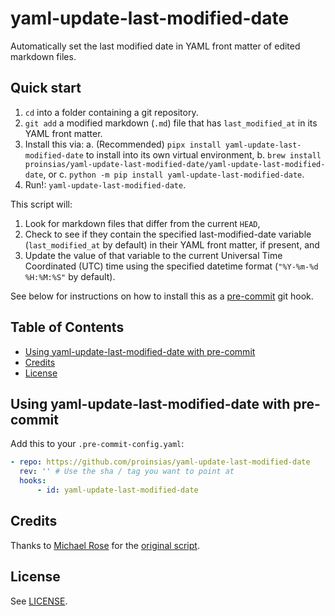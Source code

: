 # yaml-update-last-modified-date

Automatically set the last modified date in YAML front matter of edited markdown files.

## Quick start

1. `cd` into a folder containing a git repository.
2. `git add` a modified markdown (`.md`) file that has `last_modified_at` in its YAML front matter.
3. Install this via:
   a. (Recommended) `pipx install yaml-update-last-modified-date` to install into its own virtual environment,
   b. `brew install proinsias/yaml-update-last-modified-date/yaml-update-last-modified-date`, or
   c. `python -m pip install yaml-update-last-modified-date`.
4. Run!: `yaml-update-last-modified-date`.

This script will:

1. Look for markdown files that differ from the current `HEAD`,
2. Check to see if they contain the specified last-modified-date variable (`last_modified_at` by default)
   in their YAML front matter, if present, and
3. Update the value of that variable to the current Universal Time Coordinated (UTC) time
   using the specified datetime format (`"%Y-%m-%d %H:%M:%S"` by default).

See below for instructions on how to install this as a
[pre-commit](https://github.com/pre-commit/pre-commit) git hook.

## Table of Contents

<!-- toc -->

-   [Using yaml-update-last-modified-date with pre-commit](#using-yaml-update-last-modified-date-with-pre-commit)
-   [Credits](#credits)
-   [License](#license)

<!-- tocstop -->

## Using yaml-update-last-modified-date with pre-commit

Add this to your `.pre-commit-config.yaml`:

```yaml
- repo: https://github.com/proinsias/yaml-update-last-modified-date
  rev: '' # Use the sha / tag you want to point at
  hooks:
      - id: yaml-update-last-modified-date
```

<!-- 
FIXME: Add full docs.

## Full documentation

Available here: [./docs](./docs).

-->

## Credits

Thanks to [Michael Rose](https://github.com/mmistakes) for the
[original script](https://mademistakes.com/notes/adding-last-modified-timestamps-with-git/).

## License

See [LICENSE](LICENSE).
